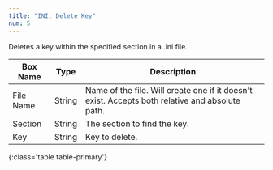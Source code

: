 ```yaml
---
title: "INI: Delete Key"
num: 5
---
```


Deletes a key within the specified section in a .ini file.

| Box Name | Type | Description | 
|-------|--------|--------
|File Name|	String	|Name of the file. Will create one if it doesn't exist. Accepts both relative and absolute path.
|Section|	String|	The section to find the key.
|Key	|String	|Key to delete.
{:class='table table-primary'}










